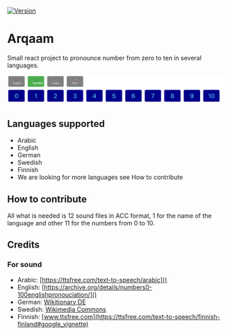 [![Version](https://img.shields.io/badge/version-0.6.0-blue.svg)](https://github.com/amerharb/arqaam/tree/version/0.6.0)
# Arqaam

Small react project to pronounce number from zero to ten in several languages.

![img.png](img.png)

## Languages supported
- Arabic
- English
- German
- Swedish
- Finnish
- We are looking for more languages see How to contribute

## How to contribute
All what is needed is 12 sound files in ACC format, 1 for the name of the language and other 11 for the numbers from 0 to 10.


## Credits
### For sound
- Arabic: [https://ttsfree.com/text-to-speech/arabic]()
- English: [https://archive.org/details/numbers0-100englishpronouciation/]()
- German: [Wikitionary DE](https://de.wiktionary.org/)
- Swedish: [Wikimedia Commons](https://commons.wikimedia.org/)
- Finnish: [www.ttsfree.com](https://ttsfree.com/text-to-speech/finnish-finland#google_vignette)